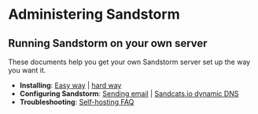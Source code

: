 # Administering Sandstorm

## Running Sandstorm on your own server

These documents help you get your own Sandstorm server set up the way you want it.

* **Installing**: [Easy way](https://sandstorm.io/install/) | [hard way](install.md)
* **Configuring Sandstorm**: [Sending email](https://github.com/sandstorm-io/sandstorm/wiki/Configuring-your-server-for-email) | [Sandcats.io dynamic DNS](https://github.com/sandstorm-io/sandstorm/wiki/Sandcats-dynamic-DNS) <!-- | [Login providers]() -->
* **Troubleshooting**: [Self-hosting FAQ](https://github.com/sandstorm-io/sandstorm/wiki/Self-hosting-FAQ)
